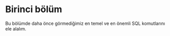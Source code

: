 # Birinci bölüm

Bu bölümde daha önce görmediğimiz en temel ve en önemli SQL komutlarını ele alalım.





